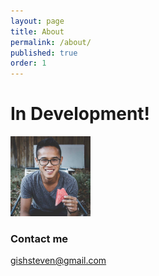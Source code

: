 ```yaml
---
layout: page
title: About
permalink: /about/
published: true
order: 1
---
```


<h1>In Development!</h1>
<img src="/images/sndl.jpg" alt="Profile Picture" style="width:128px;height:128px;">

### Contact me

[gishsteven@gmail.com](mailto:gishsteven@gmail.com)
